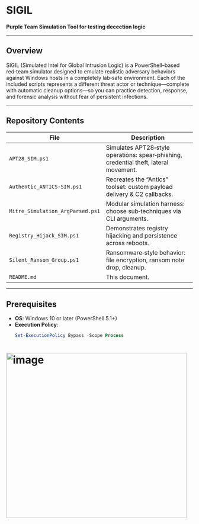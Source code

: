 

# SIGIL   
**Purple Team Simulation Tool for testing decection logic**

---

## Overview
SIGIL (Simulated Intel for Global Intrusion Logic) is a PowerShell–based red‑team simulator designed to emulate realistic adversary behaviors against Windows hosts in a completely lab‑safe environment. Each of the included scripts represents a different threat actor or technique—complete with automatic cleanup options—so you can practice detection, response, and forensic analysis without fear of persistent infections.

---

## Repository Contents

| File                                    | Description                                                         |
| --------------------------------------- | ------------------------------------------------------------------- |
| `APT28_SIM.ps1`                         | Simulates APT28‑style operations: spear‑phishing, credential theft, lateral movement. |
| `Authentic_ANTICS-SIM.ps1`              | Recreates the “Antics” toolset: custom payload delivery & C2 callbacks. |
| `Mitre_Simulation_ArgParsed.ps1`        | Modular simulation harness: choose sub‑techniques via CLI arguments. |
| `Registry_Hijack_SIM.ps1`               | Demonstrates registry hijacking and persistence across reboots.     |
| `Silent_Ransom_Group.ps1`               | Ransomware‑style behavior: file encryption, ransom note drop, cleanup. |
| `README.md`                             | This document.                                                     |

---

## Prerequisites

- **OS**: Windows 10 or later (PowerShell 5.1+)  
- **Execution Policy**:  
  ```powershell
  Set-ExecutionPolicy Bypass -Scope Process


# <img width="487" height="446" alt="image" src="https://github.com/user-attachments/assets/ef23a5be-7830-409f-8f28-68f2a04ce242" />


